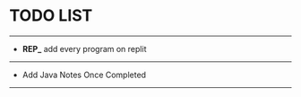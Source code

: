 # TODO LIST

---

-   **REP\_** add every program on replit

---

-   Add Java Notes Once Completed

---

